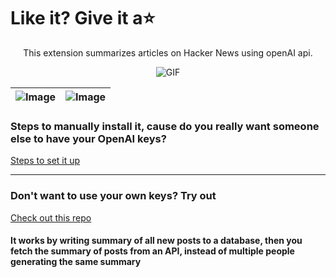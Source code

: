 # Like it? Give it a⭐

<p align="center">
 This extension summarizes articles on Hacker News using openAI api.
</p>

<p align="center">
  <img src="https://raw.githubusercontent.com/MeowthyVoyager/HNsummary/main/demo/demo.gif" alt="GIF"/>
</p>



| ![Image](<https://raw.githubusercontent.com/MeowthyVoyager/HNsummary/main/demo/demox1.png>) |  ![Image](<https://raw.githubusercontent.com/MeowthyVoyager/HNsummary/main/demo/demox2.png>) |
|----------|:-------------:|

### Steps to manually install it, cause do you really want someone else to have your OpenAI keys?

[Steps to set it up](https://github.com/MeowthyVoyager/HNsummary/blob/main/demo/steps/steps.md)

<hr>

### Don't want to use your own keys? Try out

[Check out this repo](https://github.com/bishalpaudel/hnsummarizer)

#### It works by writing summary of all new posts to a database, then you fetch the summary of posts from an API, instead of multiple people generating the same summary

